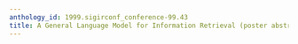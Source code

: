 ```yaml
---
anthology_id: 1999.sigirconf_conference-99.43
title: A General Language Model for Information Retrieval (poster abstract)
---
```

